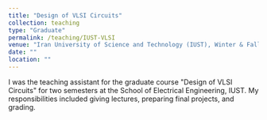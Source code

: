 ```yaml
---
title: "Design of VLSI Circuits"
collection: teaching
type: "Graduate"
permalink: /teaching/IUST-VLSI
venue: "Iran University of Science and Technology (IUST), Winter & Fall 2019"
date: ""
location: ""
---
```


I was the teaching assistant for the graduate course "Design of VLSI Circuits" for two semesters at the School of Electrical Engineering, IUST. My responsibilities included giving lectures, preparing final projects, and grading.
